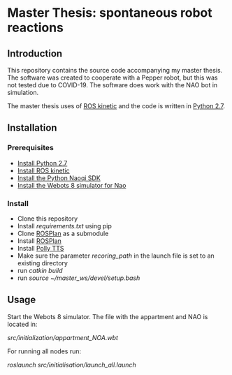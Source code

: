 # Master Thesis: spontaneous robot reactions 
## Introduction
This repository contains the source code accompanying my master thesis. 
The software was created to cooperate with a Pepper robot, but this was not tested due to COVID-19. The software does work 
with the NAO bot in simulation. 

The master thesis uses of [ROS kinetic](https://wiki.ros.org/kinetic/Installation/Ubuntu) and the code is written in [Python 2.7](https://www.python.org/download/releases/2.7/).

## Installation
### Prerequisites
- [Install Python 2.7](https://www.python.org/download/releases/2.7/)
- [Install ROS kinetic](https://wiki.ros.org/kinetic/Installation/Ubuntu)
- [Install the Python Naoqi SDK](http://doc.aldebaran.com/2-5/dev/python/install_guide.html)
- [Install the Webots 8 simulator for Nao](http://doc.aldebaran.com/2-1/software/webots/webots_index.html)
### Install
- Clone this repository
- Install *requirements.txt* using pip
- Clone [ROSPlan](https://github.com/KCL-Planning/ROSPlan) as a submodule 
- Install [ROSPlan](https://github.com/KCL-Planning/ROSPlan)
- Install [Polly TTS](https://github.com/aws-robotics/tts-ros1)
- Make sure the parameter *recoring_path* in the launch file is set to an existing directory
- run *catkin build*
- run *source ~/master_ws/devel/setup.bash*

## Usage
Start the Webots 8 simulator. The file with the appartment and NAO is located in:

*src/initialization/appartment_NOA.wbt*

For running all nodes run:
 
 *roslaunch src/initialisation/launch_all.launch*